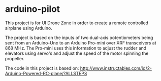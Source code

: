 # arduino-pilot
This project is for UI Drone Zone in order to create a remote controlled
airplane using Arduino.

The project is based on the inputs of two dual-axis potentiometers being
sent from an Arduino-Uno to an Arduino Pro-mini over XRF transceivers at
868 MHz. The Pro-mini uses this information to adjust the rudder and
elevators using servo's and adjust the speed of the motor spinning the
propeller.

The code in this project is based on:
http://www.instructables.com/id/2-Arduino-Powered-RC-plane/?ALLSTEPS

